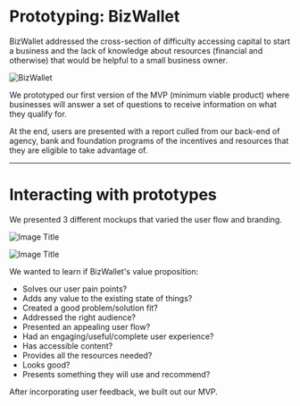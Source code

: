 # Prototyping: BizWallet

BizWallet addressed the cross-section of difficulty accessing capital to start a business and the lack of knowledge about resources (financial and otherwise) that would be helpful to a small business owner.

![BizWallet](https://dl.dropboxusercontent.com/u/7894148/Chronicles/Slides_BizWallet_Venn_Fit.png)


We prototyped our first version of the MVP (minimum viable product) where businesses will answer a set of questions to receive information on what they qualify for.

At the end, users are presented with a report culled from our back-end of agency, bank and foundation programs of the incentives and resources that they are eligible to take advantage of.

---

# Interacting with prototypes

We presented 3 different mockups that varied the user flow and branding.

![Image Title](https://dl.dropboxusercontent.com/u/7894148/Chronicles/Prototype_AllFronts.jpg)

![Image Title](https://dl.dropboxusercontent.com/u/7894148/Chronicles/threelandings-1.jpg)


We wanted to learn if BizWallet's value proposition:

* Solves our user pain points?
* Adds any value to the existing state of things?
* Created a good problem/solution fit?
* Addressed the right audience?
* Presented an appealing user flow?
* Had an engaging/useful/complete user experience?
* Has accessible content?
* Provides all the resources needed?
* Looks good?
* Presents something they will use and recommend?



After incorporating user feedback, we built out our MVP.



